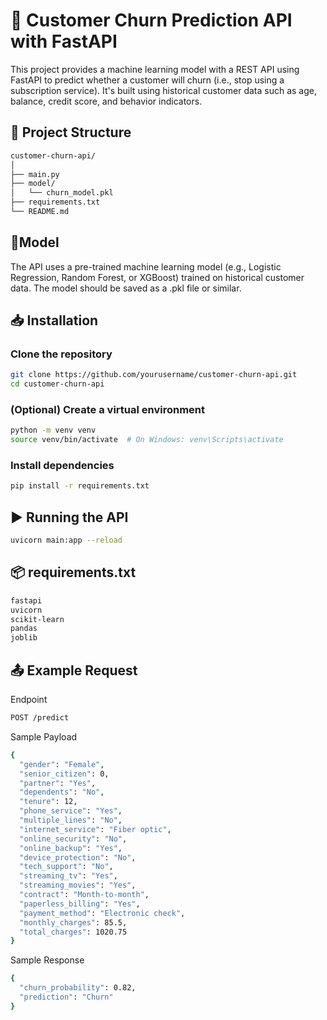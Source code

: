 # 🚀 Customer Churn Prediction API with FastAPI
This project provides a machine learning model with a REST API using FastAPI to predict whether a customer will churn (i.e., stop using a subscription service). It's built using historical customer data such as age, balance, credit score, and behavior indicators.

## 📂 Project Structure
```bash
customer-churn-api/
│
├── main.py                     
├── model/
│   └── churn_model.pkl        
├── requirements.txt            
└── README.md
```

## 🧠Model
The API uses a pre-trained machine learning model (e.g., Logistic Regression, Random Forest, or XGBoost) trained on historical customer data. The model should be saved as a .pkl file or similar.

## 📥 Installation
### Clone the repository
```bash
git clone https://github.com/yourusername/customer-churn-api.git
cd customer-churn-api
```
### (Optional) Create a virtual environment
```bash
python -m venv venv
source venv/bin/activate  # On Windows: venv\Scripts\activate
```
### Install dependencies
```bash
pip install -r requirements.txt
```
## ▶️ Running the API
```bash
uvicorn main:app --reload
```

## 📦 requirements.txt
```bash
fastapi
uvicorn
scikit-learn
pandas
joblib
```

## 📤 Example Request
Endpoint
```bash
POST /predict
```
Sample Payload
```bash
{
  "gender": "Female",
  "senior_citizen": 0,
  "partner": "Yes",
  "dependents": "No",
  "tenure": 12,
  "phone_service": "Yes",
  "multiple_lines": "No",
  "internet_service": "Fiber optic",
  "online_security": "No",
  "online_backup": "Yes",
  "device_protection": "No",
  "tech_support": "No",
  "streaming_tv": "Yes",
  "streaming_movies": "Yes",
  "contract": "Month-to-month",
  "paperless_billing": "Yes",
  "payment_method": "Electronic check",
  "monthly_charges": 85.5,
  "total_charges": 1020.75
}
```
Sample Response
```bash
{
  "churn_probability": 0.82,
  "prediction": "Churn"
}
```
